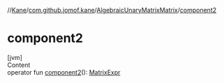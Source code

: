 //[Kane](../../index.md)/[com.github.jomof.kane](../index.md)/[AlgebraicUnaryMatrixMatrix](index.md)/[component2](component2.md)



# component2  
[jvm]  
Content  
operator fun [component2](component2.md)(): [MatrixExpr](../-matrix-expr/index.md)  



